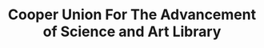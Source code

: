 ---
layout: repo
title: "Cooper Union For The Advancement of Science and Art Library"
id: 21703
permalink: repos/21703/
---
